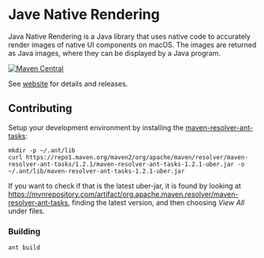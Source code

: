 # Jave Native Rendering

Java Native Rendering is a Java library that uses native code to accurately render images of native UI components on macOS. The images are returned as Java images, where they can be displayed by a Java program.

[![Maven Central](https://maven-badges.herokuapp.com/maven-central/org.violetlib/jnr/badge.svg)](https://search.maven.org/artifact/org.violetlib/jnr)

See [website](https://violetlib.org/jnr/overview.html) for details and releases.

## Contributing

Setup your development environment by installing the [maven-resolver-ant-tasks](http://maven.apache.org/resolver-ant-tasks/):

```shell
mkdir -p ~/.ant/lib
curl https://repo1.maven.org/maven2/org/apache/maven/resolver/maven-resolver-ant-tasks/1.2.1/maven-resolver-ant-tasks-1.2.1-uber.jar -o ~/.ant/lib/maven-resolver-ant-tasks-1.2.1-uber.jar
```

If you want to check if that is the latest uber-jar, it is found by looking at https://mvnrepository.com/artifact/org.apache.maven.resolver/maven-resolver-ant-tasks, finding the latest version, and then choosing _View All_ under files.

### Building

```shell
ant build
```
